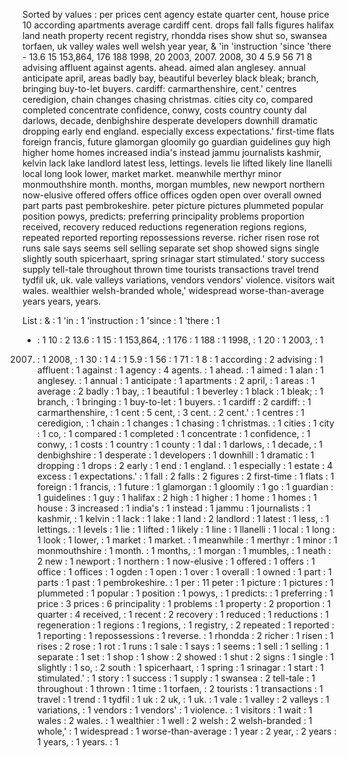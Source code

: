 Sorted by values :
per prices cent agency estate quarter cent, house price 10 according apartments average cardiff cent. drops fall falls figures halifax land neath property recent registry, rhondda rises show shut so, swansea torfaen, uk valley wales well welsh year year, & 'in 'instruction 'since 'there - 13.6 15 153,864, 176 188 1998, 20 2003, 2007. 2008, 30 4 5.9 56 71 8 advising affluent against agents. ahead. aimed alan anglesey. annual anticipate april, areas badly bay, beautiful beverley black bleak; branch, bringing buy-to-let buyers. cardiff: carmarthenshire, cent.' centres ceredigion, chain changes chasing christmas. cities city co, compared completed concentrate confidence, conwy, costs country county dal darlows, decade, denbighshire desperate developers downhill dramatic dropping early end england. especially excess expectations.' first-time flats foreign francis, future glamorgan gloomily go guardian guidelines guy high higher home homes increased india's instead jammu journalists kashmir, kelvin lack lake landlord latest less, lettings. levels lie lifted likely line llanelli local long look lower, market market. meanwhile merthyr minor monmouthshire month. months, morgan mumbles, new newport northern now-elusive offered offers office offices ogden open over overall owned part parts past pembrokeshire. peter picture pictures plummeted popular position powys, predicts: preferring principality problems proportion received, recovery reduced reductions regeneration regions regions, repeated reported reporting repossessions reverse. richer risen rose rot runs sale says seems sell selling separate set shop showed signs single slightly south spicerhaart, spring srinagar start stimulated.' story success supply tell-tale throughout thrown time tourists transactions travel trend tydfil uk, uk. vale valleys variations, vendors vendors' violence. visitors wait wales. wealthier welsh-branded whole,' widespread worse-than-average years years, years. 

List :
& : 1
'in : 1
'instruction : 1
'since : 1
'there : 1
- : 1
10 : 2
13.6 : 1
15 : 1
153,864, : 1
176 : 1
188 : 1
1998, : 1
20 : 1
2003, : 1
2007. : 1
2008, : 1
30 : 1
4 : 1
5.9 : 1
56 : 1
71 : 1
8 : 1
according : 2
advising : 1
affluent : 1
against : 1
agency : 4
agents. : 1
ahead. : 1
aimed : 1
alan : 1
anglesey. : 1
annual : 1
anticipate : 1
apartments : 2
april, : 1
areas : 1
average : 2
badly : 1
bay, : 1
beautiful : 1
beverley : 1
black : 1
bleak; : 1
branch, : 1
bringing : 1
buy-to-let : 1
buyers. : 1
cardiff : 2
cardiff: : 1
carmarthenshire, : 1
cent : 5
cent, : 3
cent. : 2
cent.' : 1
centres : 1
ceredigion, : 1
chain : 1
changes : 1
chasing : 1
christmas. : 1
cities : 1
city : 1
co, : 1
compared : 1
completed : 1
concentrate : 1
confidence, : 1
conwy, : 1
costs : 1
country : 1
county : 1
dal : 1
darlows, : 1
decade, : 1
denbighshire : 1
desperate : 1
developers : 1
downhill : 1
dramatic : 1
dropping : 1
drops : 2
early : 1
end : 1
england. : 1
especially : 1
estate : 4
excess : 1
expectations.' : 1
fall : 2
falls : 2
figures : 2
first-time : 1
flats : 1
foreign : 1
francis, : 1
future : 1
glamorgan : 1
gloomily : 1
go : 1
guardian : 1
guidelines : 1
guy : 1
halifax : 2
high : 1
higher : 1
home : 1
homes : 1
house : 3
increased : 1
india's : 1
instead : 1
jammu : 1
journalists : 1
kashmir, : 1
kelvin : 1
lack : 1
lake : 1
land : 2
landlord : 1
latest : 1
less, : 1
lettings. : 1
levels : 1
lie : 1
lifted : 1
likely : 1
line : 1
llanelli : 1
local : 1
long : 1
look : 1
lower, : 1
market : 1
market. : 1
meanwhile : 1
merthyr : 1
minor : 1
monmouthshire : 1
month. : 1
months, : 1
morgan : 1
mumbles, : 1
neath : 2
new : 1
newport : 1
northern : 1
now-elusive : 1
offered : 1
offers : 1
office : 1
offices : 1
ogden : 1
open : 1
over : 1
overall : 1
owned : 1
part : 1
parts : 1
past : 1
pembrokeshire. : 1
per : 11
peter : 1
picture : 1
pictures : 1
plummeted : 1
popular : 1
position : 1
powys, : 1
predicts: : 1
preferring : 1
price : 3
prices : 6
principality : 1
problems : 1
property : 2
proportion : 1
quarter : 4
received, : 1
recent : 2
recovery : 1
reduced : 1
reductions : 1
regeneration : 1
regions : 1
regions, : 1
registry, : 2
repeated : 1
reported : 1
reporting : 1
repossessions : 1
reverse. : 1
rhondda : 2
richer : 1
risen : 1
rises : 2
rose : 1
rot : 1
runs : 1
sale : 1
says : 1
seems : 1
sell : 1
selling : 1
separate : 1
set : 1
shop : 1
show : 2
showed : 1
shut : 2
signs : 1
single : 1
slightly : 1
so, : 2
south : 1
spicerhaart, : 1
spring : 1
srinagar : 1
start : 1
stimulated.' : 1
story : 1
success : 1
supply : 1
swansea : 2
tell-tale : 1
throughout : 1
thrown : 1
time : 1
torfaen, : 2
tourists : 1
transactions : 1
travel : 1
trend : 1
tydfil : 1
uk : 2
uk, : 1
uk. : 1
vale : 1
valley : 2
valleys : 1
variations, : 1
vendors : 1
vendors' : 1
violence. : 1
visitors : 1
wait : 1
wales : 2
wales. : 1
wealthier : 1
well : 2
welsh : 2
welsh-branded : 1
whole,' : 1
widespread : 1
worse-than-average : 1
year : 2
year, : 2
years : 1
years, : 1
years. : 1
